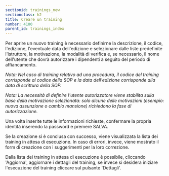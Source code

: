 ```yaml
---
sectionid: trainings_new
sectionclass: h2
title: Creare un training
number: 4100
parent_id: trainings_index
---
```

Per aprire un nuovo training è necessario definirne la descrizione, il codice, l'edizione, l'eventuale data dell'edizione e selezionare dalle liste predefinite l'istruttore, la motivazione, la modalità di verifica e, se necessario, il nome dell'utente che dovrà autorizzare i dipendenti a seguito del periodo di affiancamento.

_Nota: Nel caso di training relativo ad una procedura, il codice del training corrisponde al codice della SOP e la data dell'edizione corrisponde alla data di scrittura della SOP._

_Nota: La necessità di definire l'utente autorizzatore viene stabilita sulla base della motivazione selezionata: solo alcune delle motivazioni (esempio: nuova assunzione o cambio mansione) richiedono la fase di autorizzazione._

Una volta inserite tutte le informazioni richieste, confermare la propria identità inserendo la password e premere SALVA.

Se la creazione si è conclusa con successo, viene visualizzata la lista dei training in attesa di esecuzione. In caso di errori, invece, viene mostrato il form di creazione con i suggerimenti per la loro correzione.

Dalla lista dei training in attesa di esecuzione è possibile, cliccando 'Aggiorna', aggiornare i dettagli del training, se invece si desidera iniziare l'esecuzione del training cliccare sul pulsante 'Dettagli'.
